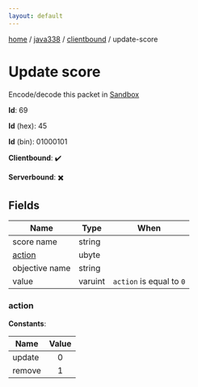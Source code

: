 ```yaml
---
layout: default
---
```


[home](/)  /  [java338](/protocol/java338)  /  [clientbound](/protocol/java338/clientbound)  /  update-score

# Update score

Encode/decode this packet in [Sandbox](../../../sandbox/java338#clientbound.update_score)

**Id**: 69

**Id** (hex): 45

**Id** (bin): 01000101

**Clientbound**: ✔️

**Serverbound**: ✖️

## Fields

Name | Type | When
---|---|:---:
score name | string | 
[action](#action) | ubyte | 
objective name | string | 
value | varuint | <code>action</code> is equal to <code>0</code>

### action

**Constants**:

Name | Value
---|:---:
update | 0
remove | 1
